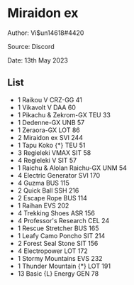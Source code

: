 # Miraidon ex

Author: Vi$un14618#4420

Source: Discord

Date: 13th May 2023

## List

* 1 Raikou V CRZ-GG 41
* 1 Vikavolt V DAA 60
* 1 Pikachu & Zekrom-GX TEU 33
* 1 Dedenne-GX UNB 57
* 1 Zeraora-GX LOT 86
* 2 Miraidon ex SVI 244
* 1 Tapu Koko {*} TEU 51
* 3 Regieleki VMAX SIT 58
* 4 Regieleki V SIT 57
* 1 Raichu & Alolan Raichu-GX UNM 54
* 4 Electric Generator SVI 170
* 4 Guzma BUS 115
* 2 Quick Ball SSH 216
* 2 Escape Rope BUS 114
* 1 Raihan EVS 202
* 4 Trekking Shoes ASR 156
* 4 Professor's Research CEL 24
* 1 Rescue Stretcher BUS 165
* 1 Leafy Camo Poncho SIT 214
* 2 Forest Seal Stone SIT 156
* 4 Electropower LOT 172
* 1 Stormy Mountains EVS 232
* 1 Thunder Mountain {*} LOT 191
* 13 Basic {L} Energy GEN 78
